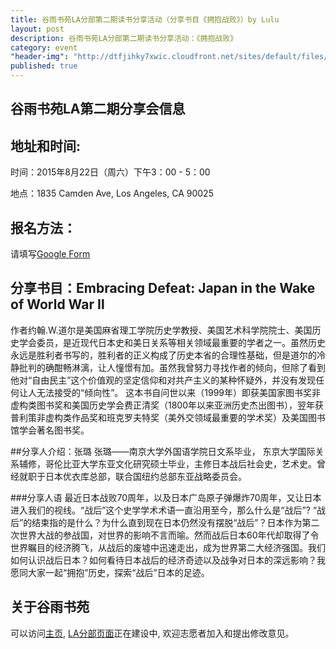 ```yaml
---
title: 谷雨书苑LA分部第二期读书分享活动（分享书目《拥抱战败》）by Lulu
layout: post 
description: 谷雨书苑LA分部第二期读书分享活动：《拥抱战败》
category: event 
"header-img": "http://dtfjihky7xwic.cloudfront.net/sites/default/files/Activities/la-beauty-shot.jpg"
published: true 
---
```



## 谷雨书苑LA第二期分享会信息

## 地址和时间: 

时间：2015年8月22日（周六）下午3：00 - 5：00

地点：1835 Camden Ave, Los Angeles, CA 90025

## 报名方法：

请填写[Google Form](https://docs.google.com/forms/d/14suzNHWbPV_q1bsK_S8U6ugRTkmVgQF-W0EY8-2yW14/viewform)


## 分享书目：Embracing Defeat: Japan in the Wake of World War Ⅱ

作者约翰.W.道尔是美国麻省理工学院历史学教授、美国艺术科学院院士、美国历史学会委员，是近现代日本史和美日关系等相关领域最重要的学者之一。虽然历史永远是胜利者书写的，胜利者的正义构成了历史本省的合理性基础，但是道尔的冷静批判的确酣畅淋漓，让人憧憬有加。虽然我曾努力寻找作者的倾向，但除了看到他对“自由民主”这个价值观的坚定信仰和对共产主义的某种怀疑外，并没有发现任何让人无法接受的“倾向性”。
这本书自问世以来（1999年）即获美国家图书奖非虚构类图书奖和美国历史学会费正清奖（1800年以来亚洲历史杰出图书），翌年获普利策非虚构类作品奖和班克罗夫特奖（美外交领域最重要的学术奖）及美国图书馆学会著名图书奖。

##分享人介绍：张璐
张璐——南京大学外国语学院日文系毕业， 东京大学国际关系辅修，哥伦比亚大学东亚文化研究硕士毕业，主修日本战后社会史，艺术史。曾经就职于日本优衣库总部，联合国纽约总部东亚战略委员会。

###分享人语 
最近日本战败70周年，以及日本广岛原子弹爆炸70周年，又让日本进入我们的视线。“战后”这个史学学术术语一直沿用至今，那么什么是“战后”? “战后”的结束指的是什么？为什么直到现在日本仍然没有摆脱“战后”？日本作为第二次世界大战的参战国，对世界的影响不言而喻。然而战后日本60年代却取得了令世界瞩目的经济腾飞，从战后的废墟中迅速走出，成为世界第二大经济强国。我们如何认识战后日本？如何看待日本战后的经济奇迹以及战争对日本的深远影响？我愿同大家一起“拥抱”历史，探索“战后”日本的足迹。

## 关于谷雨书苑

可以访问[主页](http://www.valleyrain.org), [LA分部页面](http://www.valleyrain.org/la)正在建设中, 欢迎志愿者加入和提出修改意见。

